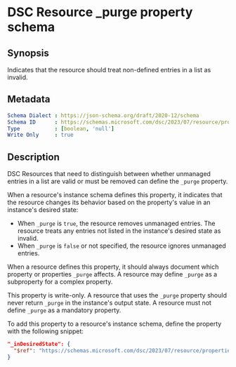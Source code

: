 # DSC Resource _purge property schema

## Synopsis

Indicates that the resource should treat non-defined entries in a list as invalid.

## Metadata

```yaml
Schema Dialect : https://json-schema.org/draft/2020-12/schema
Schema ID      : https://schemas.microsoft.com/dsc/2023/07/resource/properties/purge.json
Type           : [boolean, 'null']
Write Only     : true
```

## Description

DSC Resources that need to distinguish between whether unmanaged entries in a list are valid or
must be removed can define the `_purge` property.

When a resource's instance schema defines this property, it indicates that the resource changes its
behavior based on the property's value in an instance's desired state:

- When `_purge` is `true`, the resource removes unmanaged entries. The resource treats any entries
  not listed in the instance's desired state as invalid.
- When `_purge` is `false` or not specified, the resource ignores unmanaged entries.

When a resource defines this property, it should always document which property or properties
`_purge` affects. A resource may define `_purge` as a subproperty for a complex property.

This property is write-only. A resource that uses the `_purge` property should never return
`_purge` in the instance's output state. A resource must not define `_purge` as a mandatory
property.

To add this property to a resource's instance schema, define the property with the following
snippet:

```json
"_inDesiredState": {
  "$ref": "https://schemas.microsoft.com/dsc/2023/07/resource/properties/purge.json"
}
```
